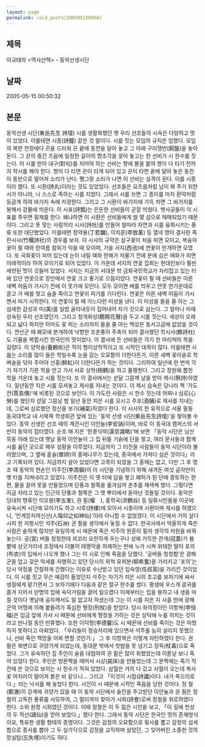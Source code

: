 ```yaml
---
layout: page
permalink: /old_posts/200505150050/
---
```


## 제목
이규태의 &lt;역사산책&gt; - 동악선생시단

## 날짜
2005-05-15 00:50:32

## 본문
동악선생 시단(東岳先生 詩壇) 시를 생활화했던 옛 우리 선조들의 시속은 다양하고 멋이 있었다. 이를테면 시종(詩鐘) 같은 것 말이다. 시를 짓는 모임의 규칙은 엄했다. 모임의 복판 천장에다 끈을 드리워 끈 끝에 동전을 달아 놓고 그 아래 구리쟁반(銅盤)을 놓아둔다. 그 끈의 중간 즈음에 일정한 길이의 향조각을 꽂아 놓고는 한 선비가 시 한수를 짓는다. 이 시를 받아 대구(對句)를 지어야 하는 선비는 향에 불을 붙여 향이 다 타기 전까지 작시를 해야 한다. 향이 다 타면 끈이 타게 되어 있고 끈이 타면 끝에 달아 놓은 동전이 동반으로 떨어져 소리가 난다. 쨍그랑 소리가 나면 이 선비는 실격이 된다. 이를 시종이라 했다. 또 시환(詩丸)이라는 것도 있었었다. 선조들은 요즈음처럼 남이 봐 주기 위한 시가 아니라, 나 스스로 족하는 시를 지었다. 그래서 시를 쓰면 그 종이를 마치 환약처럼 둥글게 하여 바가지 속에 저장한다. 그리고 그 시환이 바가지에 가득 차면 그 바가지를 봉해서 강물에 띄운다. 이 시표(詩瓢)는 은둔한 선비들이 곧잘 띄웠다. 뱃사공들이 이 시표를 주우면 횡재를 한다. 왜냐하면 이 시환은 선비들에게 쌀 몇 섬으로 매매되었기 때문이다. 그리고 뜻 맞는 사람끼리 시사(詩社)를 만들어 철따라 자연과 시를 융화시키는 풍류 또한 대단했었다. 이를테면 정약용(丁若鏞), 이치훈(李致薰) 등 열네 명이 결사한 죽란시사(竹欄詩社)의 경우를 보자. 이 시사의 규약은 살구꽃이 처음 피면 모이고, 복숭아꽃이 필 때와 한여름 참외가 익을 때 모이며, 가을 서지(西池)에 연꽃이 만개하면 모였다. 또 국화꽃이 피어 있는데 눈이 내릴 때와 한해가 저물기 전에 분에 심은 매화가 피면 이례적이라 하여 모이기로 되어 있었다. 이 가운데 서지의 연꽃 집회는 현대인보다 훨씬 세련된 멋이 깃들어 있었다. 서지는 지금의 서대문 밖 금화국민학교가 자리잡고 있는 터에 있던 연못으로 장안에서 연꽃 크고 좋기로 으뜸이었다. 연꽃이 필 때 선비들은 이른 새벽 어둠이 가시기 전에 이 못가에 모인다. 모두 모이면 배를 띄우고 연못 한가운데로 끌고 가 배를 멎고 숨을 죽이고 연꽃이 피기를 기다린다. 연꽃은 이른 새벽 어둠이 가시면서 피기 시작한다. 이 연꽃이 필 때 가느다란 미성을 낸다. 이 미성을 들을 줄 아는 그 섬세한 감성과 미(美)를 실밥 골라내듯이 집어내어 자기 것으로 삼는다. 그 얼마나 미에 성숙된 우리 선조였던가. 그리고 청개화성(聽開花聲)을 두고 시를 짓는다. 세상이 오래 되고 넓다 하지만 아마도 꽃 피는 소리까지 들을 줄 아는 백성은 동서고금에 없었을 것이다. 연산군 때 폐모에 분개하여 낙향한 조춘풍이 주축이 되어 결사했던 학시사(鶴詩社)도 기품을 복합시킨 한국인의 멋이었다. 이 결사에 든 선비들은 각기 한 마리씩의 학을 길렀다. 이 양학술(養鶴術)은 적이 형이상학적이고 또 시적인 대목이 많다. 이를테면 시 읊는 소리를 많이 들은 학일수록 눈을 감는 오묘함이 더한다든가, 이른 새벽 꽃이슬로 학 벼슬을 닦아 주어야 선홍(鮮紅)이 더한다든가 하는 것이다. 그리하여 일년에 한 번씩 각기 자기가 기른 학을 안고 가서 서로 상학(相鶴)을 하고 품평한다. 그리고 장원에 뽑힌 학을 가운데 놓고 시를 짓는다. 또 이 결사에서는 섣달 그믐께 날을 받아 제시(祭詩)하였다. 일년동안 지은 시를 모셔놓고 제사를 지내는 것이다. 이 제시 습속은 당나라 책 '가도전(賈島傳)'에 비롯된 것으로 보인다. 이 가도란 사람은 시 한수 짓는데 어찌나 심로(心勞)를 했던지 섣달 그믐날 밤 일년 동안 지은 시를 모시고 주포(酒脯)로 제사를 지내는데, 그로써 심로했던 정신을 보기(補氣)하였다 한다. 이 시사의 한 유적으로 서울 필동 동국대학교 내 서북쪽 학생회관 앞에 있는 '동악 선생 시단(東岳先生詩壇)'을 찾아볼 수 있다. 동악 선생은 선조 때의 계관시인 이안눌(李安訥)이며, 바로 이 동국대 캠퍼스의 서반이 동악의 집터였다. 순조 때 지은 '한경식략(漢京識略)'에 보면 「동악 시단은 남산 묵동 아래 있는데 옛날 동악 이안눌이 그 집 뒤뜰 기슭에 단을 쌓고, 여러 문사들과 함께 시를 읊던 곳으로 매우 성황을 이루었다. 지금까지 그 터전을 사람들이 동악 시단이라 불러왔으며, 그 옆에 흩술(單辨)의 홍매나무가 있는데, 중국에서 가져다 심은 것이다」라고 기록되어 있다. 지금까지 살아 있었다면 고목이 되었을 그 홍매는 없고, 다만 그 후 영조 때 동악의 현손인 이주진(李周鎭)이 이 시단을 기념하기 위해 새겨둔 여섯 글자만이 옛 터를 지켜내리고 있었다. 이주진은 이 옛 터에 담을 쌓고 폐허가 된 단에 증토하는 한편, 물을 끌어 못을 만들었으며 단풍과 철쭉을 옮겨심어 춘추를 채색케 했다. 그렇다면 지금 자라고 있는 인근의 단풍과 철쭉은 그 옛 뿌리에서 돋아난 것들일 것이다. 동악은 당대의 명류인 이오봉(李五峯), 권 필(權　), 홍학곡(洪鶴谷) 등 일류시인들을 이곳에 유숙시켜 시단에 모이기도 하고 시루(詩樓)에 모아서 시종이며 시환이며 제시를 하였으니, '인계앙지여신선(人階仰之如神仙)'이라 아니할 수 없었겠다. 이 시단에서 거의 살다시피 한 저항시인 석주(石洲) 귄 필을 생각에서 놓칠 수 없다. 한국사에서 억울하게 죽은 사람은 숱하게 많지만 유일하게 시 때문에 죽은 석주의 원혼이 필자 생각의 차원을 바꿔 놓는다. 궁(宮) 버들 청청한데 꾀꼬리 요란하게 우는구나 성에 가득한 관개(冠蓋)가 봄볕에 상긋거리네 조정에서 더불어 태평악을 하례하는 판에 누가 시켜 위태한 말이 포의(布衣)의 입에서 나오게 했나 그는 이 시로 인해 죽음을 당했다. '궁버들 청청함'은 광해군을 업고 갖은 악세를 자행하고 있던 당시의 외척 유희분(柳希奮)을 가리키고 '포의'는 당시 악정을 간절하게 간했다는 이유로 수난받고 있던 임숙영(任叔英)을 가리킨 것이었다. 이 시를 짓고 무슨 예감이 들었던지 석주는 자기가 지은 시의 초고를 보자기에 싸서 생질에게 맡기면서 그 보자기에다 다음과 같은 절구 한수를 썼다. 평생에 우스개 글귀를 즐겨 지어서 만명의 입에 숙덕거림을 끌어 일으켰다 이제부터는 입을 봉하고 내 생을 마칠 것이다 옛날에 공자께서도 말 없고자 하셨는데 그는 이 시를 지은 지 사흘 만에 광해군의 어명에 의해 붙들려가 혹심한 형장(刑杖)을 받았다. 당시 좌의정이던 이항복(李恒福)은 임금 앞에 가서 시 때문에 선비에게 형장을 가하는 것은 성덕에 누를 끼치는 것이라고 반나절 동안 만류했다. 또한 이덕형(李德馨)도 시 때문에 선비를 죽이는 것은 마땅하지 못하다고 아뢰었다. 「우리들이 정승자리에 있으면서 석주를 능히 살리지 못했으니, 선비 죽인 책망을 어찌 면할 것인가.」 그 후 이항복은 이렇게 자탄하였다 한다. 권 필은 북변으로 귀양가게 되었는데, 동대문 밖에서 첫밤을 못 넘기고 장독(杖毒)으로 죽었다. 그가 유숙하던 집 주인이 술을 대접하여 권 필은 많이 취했었는데 이튿날 보니 죽어 있었다 한다. 주인은 방문짝을 떼어서 시상(屍床)을 만들었는데 그 문짝에는 죽기 직전에 쓴 것으로 보이는 시 한수가 적혀 있었다. 삼월은 거의 다 갔고 사월이 오는데 복사꽃 어지러이 떨어져 붉은 비 같으니... 그리고 「이것이 시참(詩讖)이다. 내가 죽으리로다.」라는 낙서를 해 놓았다 한다. 시인이 시 때문에 시적인 죽음을 당한 것이다. 정 철(鄭澈)이 강계에 귀양가 있을 때 이 동악 시단에서 술잔을 주고받던 이안눌과 권 필은 정철의 고독한 풍류를 사모하여, 그 멀리까지 찾아가 시회(詩會)로써 정철을 위로하였다 한다. 소위 원정 시회였던 것이다. 이때 정철은 이 두 젊은 시인을 보고, 「이 길에 천상의 두 적선(謫仙)을 얻어 보았다.」했다 한다. 그래서 동악 시단은 한국인 멋의 존재방식이요, 특유한 생활 형태의 증명이다. 그것은 감정의 오묘함으로 횡사를 뽑고 감정의 섬세함으로 종사를 뽑아 그 두 실가닥으로 감정을 교직하며 살았던, 그 잊어버린 소중한 것의 망실탑(忘失塔)이기도 하다.